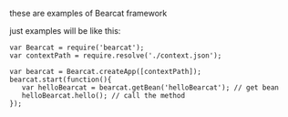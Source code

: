 these are examples of Bearcat framework  

just examples will be like this:  
```
var Bearcat = require('bearcat');
var contextPath = require.resolve('./context.json');

var bearcat = Bearcat.createApp([contextPath]);
bearcat.start(function(){
   var helloBearcat = bearcat.getBean('helloBearcat'); // get bean
   helloBearcat.hello(); // call the method
});
```